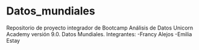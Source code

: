 # Datos_mundiales
Repositorio de proyecto integrador de Bootcamp Análisis de Datos Unicorn Academy versión 9.0. Datos Mundiales.
Integrantes:
-Francy Alejos
-Emilia Estay
